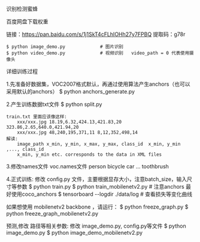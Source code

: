 识别检测蜜蜂

百度网盘下载权重

链接：https://pan.baidu.com/s/1j1SkT4cFLhIOHh27y7FPBQ 
提取码：g78r

    $ python image_demo.py             # 图片识别
    $ python video_demo.py             # 视频识别   video_path = 0 代表使用摄像头
    
详细训练过程

1.先准备好数据集，VOC2007格式默认，再通过使用算法产生anchors（也可以采用默认的anchors）
$ python anchors_generate.py

2.产生训练数据txt文件
$ python split.py

    train.txt 里面应该像这样:
        xxx/xxx.jpg 18.19,6.32,424.13,421.83,20 323.86,2.65,640.0,421.94,20 
        xxx/xxx.jpg 48,240,195,371,11 8,12,352,498,14
    解读:
        image_path x_min, y_min, x_max, y_max, class_id  x_min, y_min ,..., class_id 
        x_min, y_min etc. corresponds to the data in XML files

3.修改names文件
  voc.names文件
  person
  bicycle
  car
  ...
  toothbrush

4.正式训练: 修改 config.py 文件，主要根据显存大小，注意batch_size，输入尺寸等参数
$ python train.py
$ python train_mobilenetv2.py   # 注意anchors 最好使用coco_anchors
$ tensorboard --logdir ./data/log    # 查看损失等变化曲线

如果想使用 mobilenetv2 backbone ，请运行：
$ python freeze_graph.py
$ python freeze_graph_mobilenetv2.py

预测,修改 路径等相关参数:
修改 image_demo.py, config.py等文件
$ python image_demo.py
$ python image_demo_mobilenetv2.py
